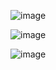 ![image](https://user-images.githubusercontent.com/49730521/125185725-09807880-e244-11eb-91f0-c35a731f657e.png)


![image](https://user-images.githubusercontent.com/49730521/125185761-40568e80-e244-11eb-9d1f-43e49bca6369.png)



![image](https://user-images.githubusercontent.com/49730521/125185781-5c5a3000-e244-11eb-96a4-adaf03822ad4.png)

